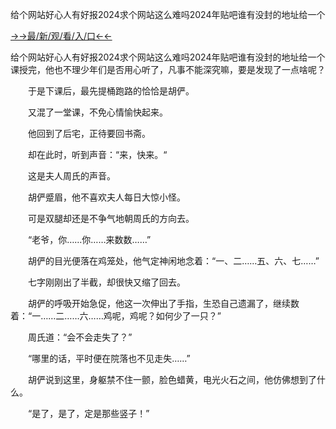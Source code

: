 给个网站好心人有好报2024求个网站这么难吗2024年贴吧谁有没封的地址给一个


<a href="https://hyp.senfoop.com?https://github.com">→→最/新/观/看/入/口←←</a>

给个网站好心人有好报2024求个网站这么难吗2024年贴吧谁有没封的地址给一个课授完，他也不理少年们是否用心听了，凡事不能深究嘛，要是发现了一点啥呢？

　　于是下课后，最先提桶跑路的恰恰是胡俨。

　　又混了一堂课，不免心情愉快起来。

　　他回到了后宅，正待要回书斋。

　　却在此时，听到声音：“来，快来。“

　　这是夫人周氏的声音。

　　胡俨蹙眉，他不喜欢夫人每日大惊小怪。

　　可是双腿却还是不争气地朝周氏的方向去。

　　“老爷，你……你……来数数……”

　　胡俨的目光便落在鸡笼处，他气定神闲地念着：“一、二……五、六、七……”

　　七字刚刚出了半截，却很快又缩了回去。

　　胡俨的呼吸开始急促，他这一次伸出了手指，生恐自己遗漏了，继续数着：“一……二……六……鸡呢，鸡呢？如何少了一只？”

　　周氏道：“会不会走失了？”

　　“哪里的话，平时便在院落也不见走失……”

　　胡俨说到这里，身躯禁不住一颤，脸色蜡黄，电光火石之间，他仿佛想到了什么。

　　“是了，是了，定是那些竖子！”

